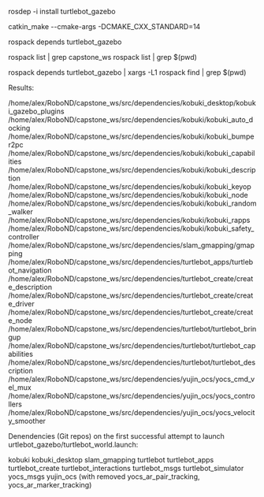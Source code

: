 rosdep -i install turtlebot_gazebo

catkin_make --cmake-args -DCMAKE_CXX_STANDARD=14

rospack depends turtlebot_gazebo 

rospack list | grep capstone_ws
rospack list | grep $(pwd)

rospack depends turtlebot_gazebo | xargs -L1 rospack find | grep $(pwd)

Results:

/home/alex/RoboND/capstone_ws/src/dependencies/kobuki_desktop/kobuki_gazebo_plugins
/home/alex/RoboND/capstone_ws/src/dependencies/kobuki/kobuki_auto_docking
/home/alex/RoboND/capstone_ws/src/dependencies/kobuki/kobuki_bumper2pc
/home/alex/RoboND/capstone_ws/src/dependencies/kobuki/kobuki_capabilities
/home/alex/RoboND/capstone_ws/src/dependencies/kobuki/kobuki_description
/home/alex/RoboND/capstone_ws/src/dependencies/kobuki/kobuki_keyop
/home/alex/RoboND/capstone_ws/src/dependencies/kobuki/kobuki_node
/home/alex/RoboND/capstone_ws/src/dependencies/kobuki/kobuki_random_walker
/home/alex/RoboND/capstone_ws/src/dependencies/kobuki/kobuki_rapps
/home/alex/RoboND/capstone_ws/src/dependencies/kobuki/kobuki_safety_controller
/home/alex/RoboND/capstone_ws/src/dependencies/slam_gmapping/gmapping
/home/alex/RoboND/capstone_ws/src/dependencies/turtlebot_apps/turtlebot_navigation
/home/alex/RoboND/capstone_ws/src/dependencies/turtlebot_create/create_description
/home/alex/RoboND/capstone_ws/src/dependencies/turtlebot_create/create_driver
/home/alex/RoboND/capstone_ws/src/dependencies/turtlebot_create/create_node
/home/alex/RoboND/capstone_ws/src/dependencies/turtlebot/turtlebot_bringup
/home/alex/RoboND/capstone_ws/src/dependencies/turtlebot/turtlebot_capabilities
/home/alex/RoboND/capstone_ws/src/dependencies/turtlebot/turtlebot_description
/home/alex/RoboND/capstone_ws/src/dependencies/yujin_ocs/yocs_cmd_vel_mux
/home/alex/RoboND/capstone_ws/src/dependencies/yujin_ocs/yocs_controllers
/home/alex/RoboND/capstone_ws/src/dependencies/yujin_ocs/yocs_velocity_smoother


Denendencies (Git repos) on the first successful attempt to launch urtlebot_gazebo/turtlebot_world.launch:

kobuki
kobuki_desktop
slam_gmapping
turtlebot
turtlebot_apps
turtlebot_create
turtlebot_interactions
turtlebot_msgs
turtlebot_simulator
yocs_msgs
yujin_ocs (with removed yocs_ar_pair_tracking, yocs_ar_marker_tracking)

